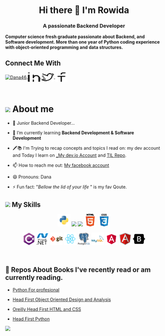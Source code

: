 <h1 align="center">Hi there 👋  I'm Rowida </h1>
<h3 align="center">A passionate Backend Developer</h3>
<!------>


**Computer science fresh graduate passionate about Backend, and Software development. More than one year of Python coding experience with object-oriented programming and data structures.**


<h2 align="left">Connect Me With</h2>
<!------>

<p align="left">
  <a href="https://www.quora.com/profile/Rowida-Nagah" target="blank">
    <img align="center" src= "https://www.svgrepo.com/show/25177/quora.svg" draggable="false" alt="Dana46" height="30" width="40" />
  </a>
  <a href="https://www.linkedin.com/in/rowida-nagah-30182a135" target="blank">
    <img align="center" src="https://github.com/HouariZegai/HouariZegai/blob/master/icons/linkedin.png" alt="Rowida Nagah" height="30" width="40" />
  </a>
  <a href="https://twitter.com/Rowida_Nagah" target="blank">
    <img align="center" src="https://github.com/HouariZegai/HouariZegai/blob/master/icons/twitter.png" alt="Dana46" height="30" width="40" />
  </a>
  <a href="https://www.facebook.com/rowida.nagah.545/" target="blank">
    <img align="center" src="https://github.com/HouariZegai/HouariZegai/blob/master/icons/facebook.png" alt="Rowida Nagah" height="30" width="40" />
  </a>
</p>


<br/>


# <img src="https://media.giphy.com/media/VgCDAzcKvsR6OM0uWg/giphy.gif" width="50" draggable="false" > About me


- 🔭 Junior Backend Developer...

- 🌱 I’m currently learning **Backend Development & Software Development**

- 🖍️📚 I'm Trying to recap concepts and topics I read on: my dev account and Today I learn on [_My dev.io Account](https://dev.to/rowida46) and [TIL Repo](https://github.com/Rowida46/TIL/tree/rowida).

- 📫 How to reach me out: [My facebook account](https://www.facebook.com/rowida.nagah.545/)

- 😄 Pronouns: Dana

- ⚡ Fun fact: "_Bellow the lid of your life_ " is my fav Qoute. 

## <img src="https://media.giphy.com/media/WUlplcMpOCEmTGBtBW/giphy.gif" width="50" /> My Skills

<div align="center">
  <code><img height="40" src="https://raw.githubusercontent.com/github/explore/80688e429a7d4ef2fca1e82350fe8e3517d3494d/topics/python/python.png" /></code>
  <code><img height="40" src="https://www.vectorlogo.zone/logos/pocoo_flask/pocoo_flask-ar21.svg" /></code>
  <code><img height="40" src="https://img.icons8.com/color/48/000000/django.png" /></code>
  <code><img height="40" src="https://raw.githubusercontent.com/github/explore/80688e429a7d4ef2fca1e82350fe8e3517d3494d/topics/html/html.png"></code>
<code><img height="40" src="https://raw.githubusercontent.com/github/explore/80688e429a7d4ef2fca1e82350fe8e3517d3494d/topics/css/css.png"></code>


<br />

<br />
  <code><img height="40" src="https://raw.githubusercontent.com/devicons/devicon/master/icons/csharp/csharp-original.svg" /></code>
  <code><img height="40" src="https://raw.githubusercontent.com/devicons/devicon/master/icons/dot-net/dot-net-original-wordmark.svg"></code>
<code><img height="40" src="https://raw.githubusercontent.com/github/explore/80688e429a7d4ef2fca1e82350fe8e3517d3494d/topics/git/git.png"></code>
<code><img height="40" src="https://raw.githubusercontent.com/github/explore/80688e429a7d4ef2fca1e82350fe8e3517d3494d/topics/react/react.png"></code>
<code><img height="40" src="https://raw.githubusercontent.com/devicons/devicon/master/icons/postgresql/postgresql-original-wordmark.svg"></code>
<code><img height="40" src="https://raw.githubusercontent.com/devicons/devicon/master/icons/mysql/mysql-original-wordmark.svg"></code>
<code><img height="40" src="https://raw.githubusercontent.com/github/explore/80688e429a7d4ef2fca1e82350fe8e3517d3494d/topics/angular/angular.png"></code>
<code><img src="https://raw.githubusercontent.com/devicons/devicon/master/icons/angularjs/angularjs-original.svg" alt="angular-js" width="40" height="40" /></code>
<code><img src="https://raw.githubusercontent.com/devicons/devicon/master/icons/bootstrap/bootstrap-plain.svg" alt="bootstrap" width="40" height="40" /></code>

 
</div>

<br />
<br />


## 📖 Repos About Books I've recently read or am currently reading.

- [Python For profesional](https://github.com/Rowida46/Python-for-profesional)

- [Head First Object Oriented Design and Analysis](https://github.com/rowidanagah/Head_First_Object_Oriented_Design_and_Analysis)

- [Oreilly Head First HTML and CSS](https://github.com/rowidanagah/Oreilly_Head_First_HTML_and_CSS)


- [Head First Python](https://github.com/rowidanagah/Head-First-Python)


<p>
  <img align="left" src="https://github-readme-stats.vercel.app/api?username=rowidanagah&show_icons=true&theme=radical" />
</p>

<br />




